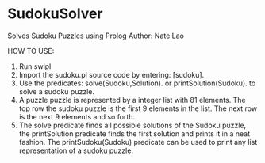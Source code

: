 # SudokuSolver
Solves Sudoku Puzzles using Prolog
Author: Nate Lao

HOW TO USE:

1. Run swipl
2. Import the sudoku.pl source code by entering: [sudoku].
3. Use the predicates: solve(Sudoku,Solution). or printSolution(Sudoku). to solve a sudoku puzzle.
4. A puzzle puzzle is represented by a integer list with 81 elements. The top row the sudoku puzzle is 
the first 9 elements in the list. The next row is the next 9 elements and so forth.
5. The solve predicate finds all possible solutions of the Sudoku puzzle, the printSolution predicate finds the first
solution and prints it in a neat fashion. The printSudoku(Sudoku) predicate can be used to print any list representation
of a sudoku puzzle.
